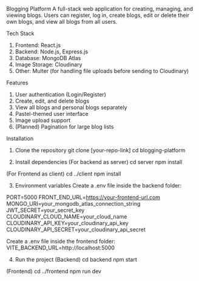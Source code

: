 Blogging Platform
A full-stack web application for creating, managing, and viewing blogs. Users can register, log in, create blogs, edit or delete their own blogs, and view all blogs from all users.

Tech Stack
1. Frontend: React.js
2. Backend: Node.js, Express.js
3. Database: MongoDB Atlas
4. Image Storage: Cloudinary
5. Other: Multer (for handling file uploads before sending to Cloudinary)

Features
1. User authentication (Login/Register)
2. Create, edit, and delete blogs
3. View all blogs and personal blogs separately
4. Pastel-themed user interface
5. Image upload support
6. (Planned) Pagination for large blog lists

Installation
1. Clone the repository
git clone [your-repo-link]
cd blogging-platform

2. Install dependencies
(For backend as server)
cd server
npm install

(For Frontend as client)
cd ../client
npm install

3. Environment variables
Create a .env file inside the backend folder:

PORT=5000
FRONT_END_URL=https://your-frontend-url.com
MONGO_URI=your_mongodb_atlas_connection_string
JWT_SECRET=your_secret_key
CLOUDINARY_CLOUD_NAME=your_cloud_name
CLOUDINARY_API_KEY=your_cloudinary_api_key
CLOUDINARY_API_SECRET=your_cloudinary_api_secret

Create a .env file inside the frontend folder:
VITE_BACKEND_URL=http://localhost:5000

4. Run the project
(Backend)
cd backend
npm start

(Frontend)
cd ../frontend
npm run dev

